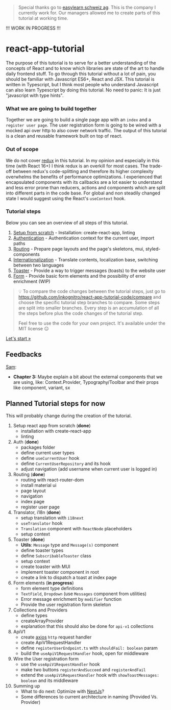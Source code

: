 > Special thanks go to [easylearn schweiz ag](https://easylearn.ch). This is the company I currently work for.
> Our managers allowed me to create parts of this tutorial at working time.

!!! WORK IN PROGRESS !!!

# react-app-tutorial
The purpose of this tutorial is to serve for a better understanding of the concepts of React and to know which libraries
are state of the art to handle daily frontend stuff.
To go through this tutorial without a lot of pain, you should be familiar with Javascript ES6+, React and JSX.
This tutorial is written in Typescript, but I think most people who understand Javascript can also learn
Typescript by doing this tutorial. No need to panic: It is just "javascript with type hints".

### What we are going to build together
Together we are going to build a single page app with an `index` and a `register user page`.
The user registration form is going to be wired with a mocked api over http to also cover network traffic.
The output of this tutorial is a clean and reusable framework built on top of react.

### Out of scope
We do not cover [redux](https://redux.js.org/) in this tutorial.
In my opinion and especially in this time (with React 16+) I think redux is an overkill for most cases.
The trade-off between redux's code-splitting and therefore its higher complexity overwhelms the benefits of
performance optimizations. I experienced that encapsulated components with its callbacks are a lot easier to understand and
less error prone than reducers, actions and components which are split into different parts in the code base.
For global and non steadily changed state I would suggest using the React's `useContext` hook.

### Tutorial steps
Below you can see an overview of all steps of this tutorial.

1. [Setup from scratch](01-setup.md) - Installation: create-react-app, linting
2. [Authentication](02-authentication.md) - Authentication context for the current user, import paths
3. [Routing](03-routing.md) - Prepare page layouts and the page's skeletons, mui, styled-components
4. [Internationalization](04-i18n.md) - Translate contents, localization base, switching between two languages
5. [Toaster](05-toaster.md) - Provide a way to trigger messages (toasts) to the website user
6. [Form](06-form.md) - Provide basic form elements and the possibility of error enrichment (WIP)

> :bulb: To compare the code changes between the tutorial steps,
> just go to https://github.com/inkognitro/react-app-tutorial-code/compare and choose the specific tutorial step
> branches to compare. Some steps are split into smaller branches.
> Every step is an accumulation of all the steps before plus the code changes of the tutorial step.
> 
> Feel free to use the code for your own project. It's available under the MIT license :neutral_face:

[Let's start »](01-setup.md)

## Feedbacks
[Sam](https://github.com/sami-akkawi):
- **Chapter 3:** Maybe explain a bit about the external components that we are using, like: Context.Provider, Typography/Toolbar and their props like component, variant, sx

## Planned Tutorial steps for now
This will probably change during the creation of the tutorial.

1. Setup react app from scratch (**done**)
   - installation with create-react-app
   - linting
2. Auth (**done**)
   - packages folder
   - define current user types
   - define `useCurrentUser` hook
   - define `CurrentUserRepository` and its hook
   - adjust navigation (add username when current user is logged in)
3. Routing (**done**)
   - routing with react-router-dom
   - install material ui
   - page layout
   - navigation
   - index page
   - register user page
4. Translator, i18n (**done**)
   - setup translation with `i18next`
   - `useTranslator` hook
   - `Translation` component with `ReactNode` placeholders
   - setup context
5. Toaster (**done**)
   - **Utils**: `Message` type and `Message(s)` component
   - define toaster types
   - define `SubscribableToaster` class
   - setup context
   - create toaster with MUI
   - implement toaster component in root
   - create a link to dispatch a toast at index page
6. Form elements (**in progress**)
   - form element type definitions
   - `TextField`, `Dropdown` (use `Messages` component from utilities)
   - Error message enrichment by `modifier` function
   - Provide the user registration form skeleton
7. Collections and Providers
   - define types
   - createArrayProvider
   - explanation that this should also be done for `api-v1` collections
8. ApiV1
   - create [axios](https://axios-http.com) `http` request handler
   - create ApiV1RequestHandler
   - define `registerUserEndpoint.ts` with `shouldFail: boolean` param
   - build the `useApiV1RequestHandler` hook, open for middleware
9. Wire the User registration form
   - use the `useApiV1RequestHandler` hook
   - make two buttons `registerAndSucceed` and `registerAndFail` 
   - extend the `useApiV1RequestHandler` hook with `showToastMessages: boolean` and its middleware
10. Summing up
    - What to do next: Optimize with [NextJs](https://nextjs.org)?
    - Some differences to current architecture in naming (Provided Vs. Provider)